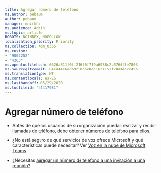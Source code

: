 ```yaml
---
title: Agregar número de teléfono
ms.author: pebaum
author: pebaum
manager: mnirkhe
ms.audience: Admin
ms.topic: article
ROBOTS: NOINDEX, NOFOLLOW
localization_priority: Priority
ms.collection: Adm_O365
ms.custom:
- "9002252"
- "4363"
ms.openlocfilehash: 6626a811f0ff216f0f719a6988c2c5760f3e7803
ms.sourcegitcommit: 64ed44e6ada9250cac8ae1621157f78d0de2c49b
ms.translationtype: HT
ms.contentlocale: es-ES
ms.lasthandoff: 05/29/2020
ms.locfileid: "44417981"
---
```

# <a name="add-phone-number"></a>Agregar número de teléfono

- Antes de que los usuarios de su organización puedan realizar y recibir llamadas de teléfono, debe [obtener números de teléfono](https://docs.microsoft.com/MicrosoftTeams/manage-phone-numbers-for-your-organization/) para ellos.

- ¿No está seguro de qué servicios de voz ofrece Microsoft y qué características puede necesitar? Ver [Voz en la nube de Microsoft Teams](https://docs.microsoft.com/MicrosoftTeams/cloud-voice-landing-page).

- ¿Necesitas [agregar un número de teléfono a una invitación a una reunión?](https://docs.microsoft.com/MicrosoftTeams/set-the-phone-numbers-included-on-invites-in-teams)

